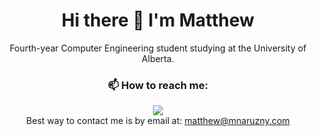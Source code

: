 <h1 align='center'>
    Hi there 👋 I'm Matthew
</h1>

<p align='center'>
    Fourth-year Computer Engineering student studying at the University of Alberta.
</p>
<h3 align='center'>
    📫 How to reach me:
</h3>
<div align='center'>
    <a href="https://www.linkedin.com/in/matthewnaruzny/">
        <img src="https://img.shields.io/badge/LinkedIn-0077B5?style=for-the-badge&logo=linkedin&logoColor=white">
    </a>
</div>
<div align='center'>
    Best way to contact me is by email at:
    <a href="mailto:matthew@mnaruzny.com">
        matthew@mnaruzny.com
    </a>
</div>


<!--
**matthewnaruzny/matthewnaruzny** is a ✨ _special_ ✨ repository because its `README.md` (this file) appears on your GitHub profile.

Here are some ideas to get you started:

- 🔭 I’m currently working on ...
- 🌱 I’m currently learning ...
- 👯 I’m looking to collaborate on ...
- 🤔 I’m looking for help with ...
- 💬 Ask me about ...
- 📫 How to reach me: ...
- 😄 Pronouns: ...
- ⚡ Fun fact: ...
-->
